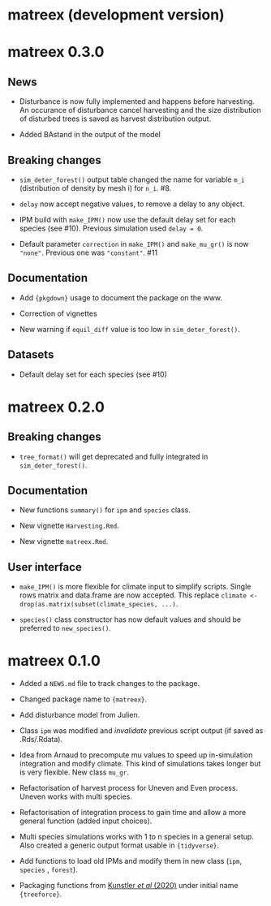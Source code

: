 # matreex (development version)

# matreex 0.3.0

## News

* Disturbance is now fully implemented and happens before harvesting. An 
occurance of disturbance cancel harvesting and the size distribution of
disturbed trees is saved as harvest distribution output.

* Added BAstand in the output of the model

## Breaking changes

* `sim_deter_forest()` output table changed the name for variable `m_i` (distribution of density by mesh i) for `n_i`. #8.

* `delay` now accept negative values, to remove a delay to any object.

* IPM build with `make_IPM()` now use the default delay set for each species (see #10). Previous simulation used `delay = 0`.

* Default parameter `correction` in `make_IPM()` and `make_mu_gr()` is now `"none"`. Previous one was `"constant"`. #11

## Documentation

* Add `{pkgdown}` usage to document the package on the www.

* Correction of vignettes

* New warning if `equil_diff` value is too low in `sim_deter_forest()`.

## Datasets

* Default delay set for each species (see #10)

# matreex 0.2.0

## Breaking changes

* `tree_format()` will get deprecated and fully integrated in `sim_deter_forest()`.

## Documentation

* New functions `summary()` for `ipm` and `species` class.

* New vignette `Harvesting.Rmd`.

* New vignette `matreex.Rmd`.

## User interface

* `make_IPM()` is more flexible for climate input to simplify scripts. 
Single rows matrix and data.frame are now accepted. 
This replace `climate <- drop(as.matrix(subset(climate_species, ...)`.

* `species()` class constructor has now default values and should be preferred to `new_species()`.

# matreex 0.1.0

* Added a `NEWS.md` file to track changes to the package.

* Changed package name to `{matreex}`.

* Add disturbance model from Julien.

* Class `ipm` was modified and *invalidate* previous script output (if saved as
.Rds/.Rdata).

* Idea from Arnaud to precompute mu values to speed up in-simulation integration
and modify climate. This kind of simulations takes longer but is very flexible. 
New class `mu_gr`.

* Refactorisation of harvest process for Uneven and Even process. 
Uneven works with multi species.

* Refactorisation of integration process to gain time and allow a more general
function (added input choices).

* Multi species simulations works with 1 to n species in a general setup. 
Also created a generic output format usable in `{tidyverse}`.

* Add functions to load old IPMs and modify them in new class (`ipm`, `species`
, `forest`).

* Packaging functions from [Kunstler *et al* (2020)](https://doi.org/10.1111/1365-2745.13533) under initial name `{treeforce}`.

